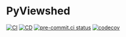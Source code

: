 # PyViewshed
[![CI](https://github.com/iwishiwasaneagle/pyviewshed/actions/workflows/CI.yml/badge.svg)](https://github.com/iwishiwasaneagle/pyviewshed/actions/workflows/CI.yml)
[![CD](https://github.com/iwishiwasaneagle/pyviewshed/actions/workflows/CD.yml/badge.svg)](https://github.com/iwishiwasaneagle/pyviewshed/actions/workflows/CD.yml)
[![pre-commit.ci status](https://results.pre-commit.ci/badge/github/iwishiwasaneagle/pyviewshed/main.svg)](https://results.pre-commit.ci/latest/github/iwishiwasaneagle/pyviewshed/main)
[![codecov](https://codecov.io/gh/iwishiwasaneagle/pyviewshed/branch/main/graph/badge.svg)](https://codecov.io/gh/iwishiwasaneagle/pyviewshed)
